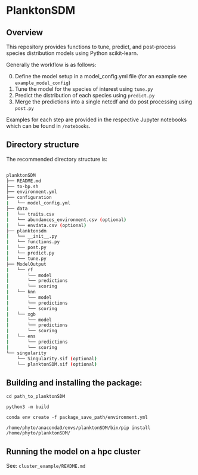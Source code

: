 
# PlanktonSDM

## Overview

This repository provides functions to tune, predict, and post-process species distribution models using Python scikit-learn.

Generally the workflow is as follows:

0. Define the model setup in a model_config.yml file (for an example see `example_model_config`)
1. Tune the model for the species of interest using `tune.py`
2. Predict the distribution of each species using `predict.py`
3. Merge the predictions into a single netcdf and do post processing using `post.py`


Examples for each step are provided in the respective Jupyter notebooks which can be found in `/notebooks`.


## Directory structure

The recommended directory structure is:


```bash

planktonSDM
├── README.md
├── to-bp.sh
├── environment.yml
├── configuration
|   └── model_config.yml
├── data
|   └── traits.csv
|   └── abundances_environment.csv (optional)
|   └── envdata.csv (optional)
├── planktonsdm
|   └── __init__.py
|   └── functions.py
|   └── post.py
|   └── predict.py
|   └── tune.py
├── ModelOutput
|   └── rf
|       └── model
|       └── predictions
|       └── scoring
|   └── knn
|       └── model
|       └── predictions
|       └── scoring
|   └── xgb
|       └── model
|       └── predictions
|       └── scoring
|   └── ens
|       └── predictions
|       └── scoring
└── singularity
    └── Singularity.sif (optional)
    └── planktonSDM.sif (optional)

```




## Building and installing the package:


``` cd path_to_planktonSDM ```


``` python3 -m build ```


``` conda env create -f package_save_path/environment.yml ``` 


``` /home/phyto/anaconda3/envs/planktonSDM/bin/pip install /home/phyto/planktonSDM/ ``` 



## Running the model on a hpc cluster

See: `cluster_example/README.md`